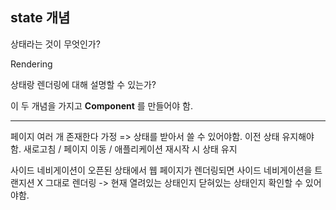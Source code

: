 ## state 개념

상태라는 것이 무엇인가?

Rendering

상태랑 렌더링에 대해 설명할 수 있는가?

이 두 개념을 가지고 **Component** 를 만들어야 함.

---

페이지 여러 개 존재한다 가정 => 상태를 받아서 쓸 수 있어야함.
이전 상태 유지해야 함.
새로고침 / 페이지 이동 / 애플리케이션 재시작 시 상태 유지

사이드 네비게이션이 오픈된 상태에서 웹 페이지가 렌더링되면 사이드 네비게이션을 트랜지션 X 그대로 렌더링
-> 현재 열려있는 상태인지 닫혀있는 상태인지 확인할 수 있어야함.
